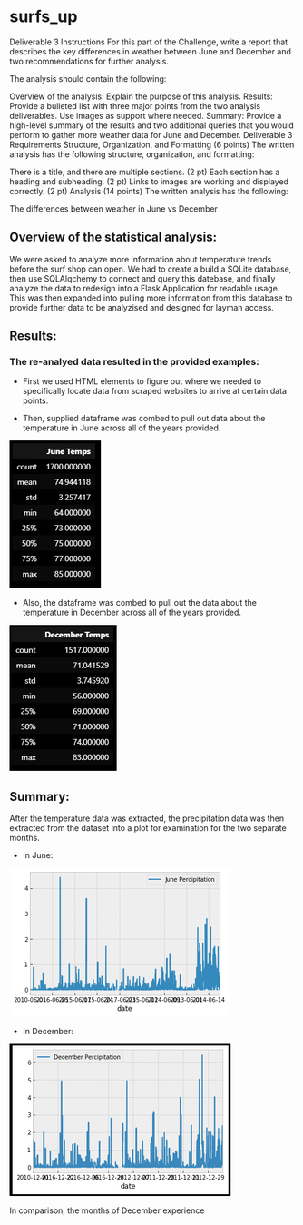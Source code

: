 # surfs_up

Deliverable 3 Instructions
For this part of the Challenge, write a report that describes the key differences in weather between June and December and two recommendations for further analysis.

The analysis should contain the following:

Overview of the analysis: Explain the purpose of this analysis.
Results: Provide a bulleted list with three major points from the two analysis deliverables. Use images as support where needed.
Summary: Provide a high-level summary of the results and two additional queries that you would perform to gather more weather data for June and December.
Deliverable 3 Requirements
Structure, Organization, and Formatting (6 points)
The written analysis has the following structure, organization, and formatting:

There is a title, and there are multiple sections. (2 pt)
Each section has a heading and subheading. (2 pt)
Links to images are working and displayed correctly. (2 pt)
Analysis (14 points)
The written analysis has the following:

The differences between weather in June vs December

## Overview of the statistical analysis:

We were asked to analyze more information about temperature trends before the surf shop can open. We had to create a build a SQLite database, then use SQLAlqchemy to connect and query this datebase, and finally analyze the data to redesign into a Flask Application for readable usage. This was then expanded into pulling more information from this database to provide further data to be analyzised and designed for layman access.

## Results:

### The re-analyed data resulted in the provided examples:

- First we used HTML elements to figure out where we needed to specifically locate data from scraped websites to arrive at certain data points.

- Then, supplied dataframe was combed to pull out data about the temperature in June across all of the years provided.

![June Temps](june_temps_summary.png)

- Also, the dataframe was combed to pull out the data about the temperature in December across all of the years provided.

![Dec Temps](december_temps_summary.png)

## Summary:

After the temperature data was extracted, the precipitation data was then extracted from the dataset into a plot for examination for the two separate months.

- In June:

![June Precipitation](june_prcp_summary.png)



- In December:

![Dec Precipitation](december_prcp_summary.png)

In comparison, the months of December experience

